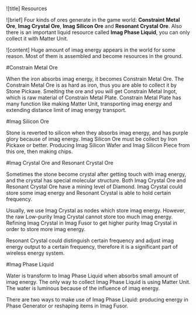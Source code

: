 ![title]
Resources

![brief]
Four kinds of ores generate in the game world: __Constraint Metal Ore__, __Imag Crystal Ore__, __Imag Silicon Ore__ and __Resonant Crystal Ore__. Also there is an important liquid resource called __Imag Phase Liquid__, you can only collect it with Matter Unit.

![content]
Huge amount of imag energy appears in the world for some reason. Most of them is assembled and become resources in the ground. 

#Constrain Metal Ore

When the iron absorbs imag energy, it becomes Constrain Metal Ore. The Constrain Metal Ore is as hard as iron, thus you are able to collect it by Stone Pickaxe. Smelting the ore and you will get Constrain Metal Ingot, which is raw material of Constrain Metal Plate. Constrain Metal Plate has many function like making Matter Unit, transporting imag energy and extending distance limit of imag energy transport. 

#Imag Silicon Ore

Stone is reverted to silicon when they absorbs imag energy, and has purple glory because of imag energy. Imag Silicon Ore must be collect by Iron Pickaxe or better. Producing Imag Silicon Wafer and Imag Silicon Piece from this ore, then making chips.

#Imag Crystal Ore and Resonant Crystal Ore

Sometimes the stone become crystal after getting touch with imag energy, and the crystal has special molecular structure. Both Imag Crystal Ore and Resonant Crystal Ore have a mining level of Diamond. Imag Crystal could store some imag energy and Resonant Crystal is able to hold certain frequency.

Usually, we use Imag Crystal as nodes which store imag energy. However, the raw Low-purity Imag Crystal cannot store too much imag energy. Refining Imag Crystal in Imag Fusor to get higher purity Imag Crystal in order to store more imag energy.

Resonant Crystal could distinguish certain frequency and adjust imag energy output to a certain frequency, therefore it is a significant part of wireless energy system.

#Imag Phase Liquid

Water is transform to Imag Phase Liquid when absorbs small amount of imag energy. The only way to collect Imag Phase Liquid is using Matter Unit. The water is luminous because of the influence of imag energy.

There are two ways to make use of Imag Phase Liquid: producing energy in Phase Generator or reshaping items in Imag Fusor.

